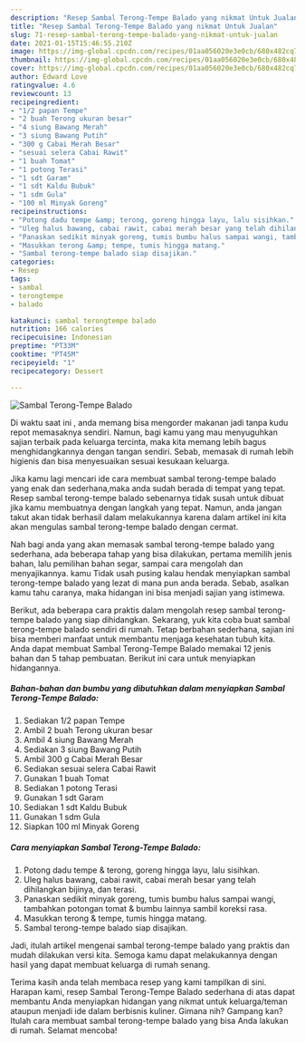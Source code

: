 ```yaml
---
description: "Resep Sambal Terong-Tempe Balado yang nikmat Untuk Jualan"
title: "Resep Sambal Terong-Tempe Balado yang nikmat Untuk Jualan"
slug: 71-resep-sambal-terong-tempe-balado-yang-nikmat-untuk-jualan
date: 2021-01-15T15:46:55.210Z
image: https://img-global.cpcdn.com/recipes/01aa056020e3e0cb/680x482cq70/sambal-terong-tempe-balado-foto-resep-utama.jpg
thumbnail: https://img-global.cpcdn.com/recipes/01aa056020e3e0cb/680x482cq70/sambal-terong-tempe-balado-foto-resep-utama.jpg
cover: https://img-global.cpcdn.com/recipes/01aa056020e3e0cb/680x482cq70/sambal-terong-tempe-balado-foto-resep-utama.jpg
author: Edward Love
ratingvalue: 4.6
reviewcount: 13
recipeingredient:
- "1/2 papan Tempe"
- "2 buah Terong ukuran besar"
- "4 siung Bawang Merah"
- "3 siung Bawang Putih"
- "300 g Cabai Merah Besar"
- "sesuai selera Cabai Rawit"
- "1 buah Tomat"
- "1 potong Terasi"
- "1 sdt Garam"
- "1 sdt Kaldu Bubuk"
- "1 sdm Gula"
- "100 ml Minyak Goreng"
recipeinstructions:
- "Potong dadu tempe &amp; terong, goreng hingga layu, lalu sisihkan."
- "Uleg halus bawang, cabai rawit, cabai merah besar yang telah dihilangkan bijinya, dan terasi."
- "Panaskan sedikit minyak goreng, tumis bumbu halus sampai wangi, tambahkan potongan tomat &amp; bumbu lainnya sambil koreksi rasa."
- "Masukkan terong &amp; tempe, tumis hingga matang."
- "Sambal terong-tempe balado siap disajikan."
categories:
- Resep
tags:
- sambal
- terongtempe
- balado

katakunci: sambal terongtempe balado 
nutrition: 166 calories
recipecuisine: Indonesian
preptime: "PT33M"
cooktime: "PT45M"
recipeyield: "1"
recipecategory: Dessert

---
```



![Sambal Terong-Tempe Balado](https://img-global.cpcdn.com/recipes/01aa056020e3e0cb/680x482cq70/sambal-terong-tempe-balado-foto-resep-utama.jpg)

Di waktu  saat ini , anda memang bisa mengorder makanan jadi tanpa kudu repot memasaknya sendiri. Namun, bagi kamu yang mau menyuguhkan sajian terbaik pada keluarga tercinta, maka kita memang lebih bagus menghidangkannya dengan tangan sendiri. Sebab, memasak di rumah lebih higienis dan bisa menyesuaikan sesuai kesukaan keluarga.

Jika kamu lagi mencari ide cara membuat sambal terong-tempe balado yang enak dan sederhana,maka anda sudah berada di tempat yang tepat. Resep sambal terong-tempe balado  sebenarnya tidak susah untuk dibuat jika kamu membuatnya dengan langkah yang tepat. Namun, anda jangan takut akan tidak berhasil dalam melakukannya 
karena dalam artikel ini kita akan mengulas sambal terong-tempe balado dengan cermat.  



Nah bagi anda yang akan memasak sambal terong-tempe balado yang sederhana, ada beberapa tahap yang bisa dilakukan, pertama memilih jenis bahan, lalu pemilihan bahan segar, sampai cara mengolah dan menyajikannya. kamu Tidak usah pusing kalau hendak menyiapkan sambal terong-tempe balado yang lezat di mana pun anda berada. Sebab, asalkan kamu  tahu caranya, maka hidangan ini bisa menjadi sajian yang istimewa.

Berikut, ada beberapa cara praktis  dalam mengolah resep sambal terong-tempe balado yang siap dihidangkan. Sekarang, yuk kita coba buat sambal terong-tempe balado sendiri di rumah. Tetap berbahan sederhana, sajian ini bisa memberi manfaat untuk membantu menjaga kesehatan tubuh kita. Anda dapat membuat Sambal Terong-Tempe Balado memakai 12 jenis bahan dan 5 tahap pembuatan. Berikut ini cara untuk menyiapkan hidangannya.

<!--inarticleads1-->

##### Bahan-bahan dan bumbu yang dibutuhkan dalam menyiapkan Sambal Terong-Tempe Balado:

1. Sediakan 1/2 papan Tempe
1. Ambil 2 buah Terong ukuran besar
1. Ambil 4 siung Bawang Merah
1. Sediakan 3 siung Bawang Putih
1. Ambil 300 g Cabai Merah Besar
1. Sediakan sesuai selera Cabai Rawit
1. Gunakan 1 buah Tomat
1. Sediakan 1 potong Terasi
1. Gunakan 1 sdt Garam
1. Sediakan 1 sdt Kaldu Bubuk
1. Gunakan 1 sdm Gula
1. Siapkan 100 ml Minyak Goreng




<!--inarticleads2-->

##### Cara menyiapkan Sambal Terong-Tempe Balado:

1. Potong dadu tempe &amp; terong, goreng hingga layu, lalu sisihkan.
1. Uleg halus bawang, cabai rawit, cabai merah besar yang telah dihilangkan bijinya, dan terasi.
1. Panaskan sedikit minyak goreng, tumis bumbu halus sampai wangi, tambahkan potongan tomat &amp; bumbu lainnya sambil koreksi rasa.
1. Masukkan terong &amp; tempe, tumis hingga matang.
1. Sambal terong-tempe balado siap disajikan.




Jadi, itulah artikel mengenai  sambal terong-tempe balado  yang praktis dan mudah dilakukan versi kita. Semoga kamu dapat melakukannya dengan hasil yang dapat membuat keluarga di rumah senang. 

Terima kasih anda telah membaca resep yang kami tampilkan di sini. Harapan kami, resep  Sambal Terong-Tempe Balado sederhana di atas dapat membantu Anda menyiapkan hidangan yang nikmat untuk keluarga/teman ataupun menjadi ide dalam berbisnis kuliner. Gimana nih? Gampang kan? Itulah cara membuat sambal terong-tempe balado yang bisa Anda lakukan di rumah. Selamat mencoba!

